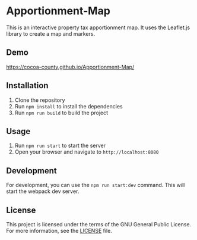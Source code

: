 # Apportionment-Map

This is an interactive property tax apportionment map. It uses the Leaflet.js library to create a map and markers.

## Demo

https://cocoa-county.github.io/Apportionment-Map/

## Installation

1. Clone the repository
2. Run `npm install` to install the dependencies
3. Run `npm run build` to build the project

## Usage

1. Run `npm run start` to start the server
2. Open your browser and navigate to `http://localhost:8080`

## Development

For development, you can use the `npm run start:dev` command. This will start the webpack dev server.

## License

This project is licensed under the terms of the GNU General Public License. For more information, see the [LICENSE](LICENSE) file.
